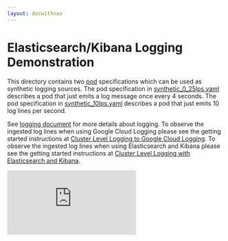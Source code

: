 ```yaml
---
layout: docwithnav
---
```

<!-- BEGIN MUNGE: UNVERSIONED_WARNING -->


<!-- END MUNGE: UNVERSIONED_WARNING -->

# Elasticsearch/Kibana Logging Demonstration

This directory contains two [pod](../../../docs/user-guide/pods.md) specifications which can be used as synthetic
logging sources. The pod specification in [synthetic_0_25lps.yaml](synthetic_0_25lps.yaml)
describes a pod that just emits a log message once every 4 seconds. The pod specification in
[synthetic_10lps.yaml](synthetic_10lps.yaml)
describes a pod that just emits 10 log lines per second.

See [logging document](../logging.md) for more details about logging. To observe the ingested log lines when using Google Cloud Logging please see the getting
started instructions
at [Cluster Level Logging to Google Cloud Logging](../../../docs/getting-started-guides/logging.md).
To observe the ingested log lines when using Elasticsearch and Kibana please see the getting
started instructions
at [Cluster Level Logging with Elasticsearch and Kibana](../../../docs/getting-started-guides/logging-elasticsearch.md).


<!-- BEGIN MUNGE: GENERATED_ANALYTICS -->
[![Analytics](https://kubernetes-site.appspot.com/UA-36037335-10/GitHub/docs/user-guide/logging-demo/README.html?pixel)]()
<!-- END MUNGE: GENERATED_ANALYTICS -->


